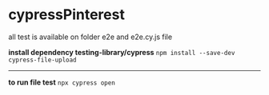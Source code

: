 # cypressPinterest
all test is available on folder e2e and e2e.cy.js file

**install dependency testing-library/cypress**
```npm install --save-dev cypress-file-upload```

---
**to run file test**
```npx cypress open```
